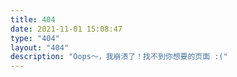 ```yaml
---
title: 404
date: 2021-11-01 15:08:47
type: "404"
layout: "404"
description: "Oops～，我崩溃了！找不到你想要的页面 :("
---
```


